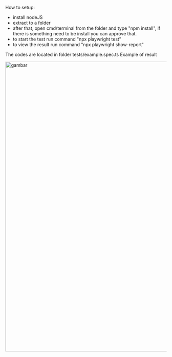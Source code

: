 How to setup:
- install nodeJS
- extract to a folder
- after that, open cmd/terminal from the folder and type "npm install", if there is something need to be install you can approve that.
- to start the test run command "npx playwright test"
- to view the result run command "npx playwright show-report"
  
The codes are located in folder tests/example.spec.ts
Example of result

<img width="1033" height="904" alt="gambar" src="https://github.com/user-attachments/assets/4a94f795-7f72-4e31-9552-e0a22765d2fa" />
